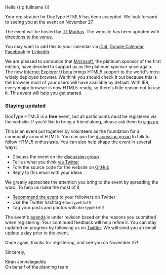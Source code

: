 Hello {{ p.fullname }}!

Your registration for DocType HTML5 has been accepted. We look forward
to seeing you at the event on November 27.

The event will be hosted by [IIT Madras][IITM]. The website has been
updated with [directions to the venue][Venue].

You may want to add this to your calendar via [iCal][],
[Google Calendar][gCal], [Facebook][] or [LinkedIn][].

We are pleased to announce that [Microsoft][], the platinum sponsor of the
first edition, have decided to support us as the platinum sponsor once again.
The new [Internet Explorer 9 beta][IE9] brings HTML5 support to the world's
most widely deployed browser. We think you should check it out because this
is the browser most of your users will have available by default. With IE9,
every major browser is now HTML5-ready, so there's little reason not to use it.
This event will help you get started.

### Staying updated ###

DocType HTML5 is a **free** event, but all participants must be registered
via the website. If you'd like to bring a friend along, please ask them to
[sign up][].

This is an event put together by volunteers as the foundation for a community
around HTML5. You can join the [discussion group][dg] to talk to fellow HTML5
enthusiasts. You can also help shape the event in several ways:

* Discuss the event on the [discussion group][dg]
* Tell us what you think [via Twitter][vtwit]
* Fork the source code for the website on [GitHub][]
* Reply to this email with your ideas

We greatly appreciate the attention you bring to the event by spreading the
word. To help us make the most of it,

* [Recommend the event][rec] to your followers on Twitter
* Use the Twitter hashtag ``#doctypehtml5``
* Tag your posts and photos with ``doctypehtml5``

The event's [agenda][] is under revision based on the reasons you submitted
when registering. Your continued feedback will help refine it. You can stay
updated on progress by following us on [Twitter][]. We will send you an email
update a day prior to the event.

Once again, thanks for registering, and see you on November 27!

Sincerely,

Kiran Jonnalagadda  
On behalf of the planning team


[IITM]: http://dthtml.in/iitm
[Venue]: http://dthtml.in/venuec
[Schedule]: http://dthtml.in/schedule
[riarui]: http://dthtml.in/riarui

[iCal]: http://dthtml.in/icsc
[Facebook]: http://dthtml.in/fbc
[gCal]: http://dthtml.in/gcalc
[LinkedIn]: http://dthtml.in/lic

[Microsoft]: http://dthtml.in/microsoft
[IE9]: http://dthtml.in/ie9beta

[sign up]: http://dthtml.in/register
[dg]: http://dthtml.in/dg
[vtwit]: http://dthtml.in/vtwit
[rec]: http://dthtml.in/twrec
[GitHub]: http://dthtml.in/github

[agenda]: http://dthtml.in/agenda
[Twitter]: http://dthtml.in/twitter
